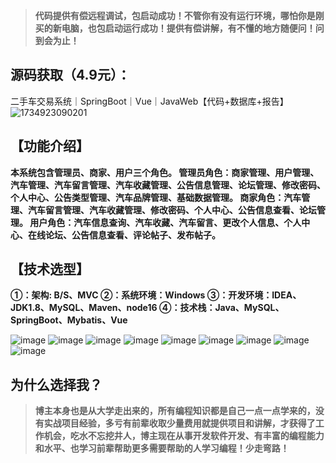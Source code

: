 
> **代码提供有偿远程调试，包启动成功！不管你有没有运行环境，哪怕你是刚买的新电脑，也包启动运行成功！提供有偿讲解，有不懂的地方随便问！问到会为止！**
## 源码获取（4.9元）：
二手车交易系统｜SpringBoot｜Vue｜JavaWeb【代码+数据库+报告】
![1734923090201](https://github.com/user-attachments/assets/e3f306ab-624c-4fce-920b-fc1eccfd8de5)
## 【功能介绍】
**本系统包含管理员、商家、用户三个角色。
管理员角色：商家管理、用户管理、汽车管理、汽车留言管理、汽车收藏管理、公告信息管理、论坛管理、修改密码、个人中心、公告类型管理、汽车品牌管理、基础数据管理。
商家角色：汽车管理、汽车留言管理、汽车收藏管理、修改密码、个人中心、公告信息查看、论坛管理。
用户角色：汽车信息查询、汽车收藏、汽车留言、更改个人信息、个人中心、在线论坛、公告信息查看、评论帖子、发布帖子。**
## 【技术选型】
**①：架构: B/S、MVC
②：系统环境：Windows
③：开发环境：IDEA、JDK1.8、MySQL、Maven、node16
④：技术栈：Java、MySQL、SpringBoot、Mybatis、Vue**

![image](https://github.com/user-attachments/assets/debf3b0a-4f88-4ae4-a1fe-58358b25d8f8)
![image](https://github.com/user-attachments/assets/37a68452-6bee-4ecc-8a8b-1c20994c5728)
![image](https://github.com/user-attachments/assets/462eae86-b4df-477e-aebc-fc64100c159d)
![image](https://github.com/user-attachments/assets/3208ee54-e68a-404c-95a2-26d97301d914)
![image](https://github.com/user-attachments/assets/1d347f09-072f-404c-a419-c0cbca19348d)
![image](https://github.com/user-attachments/assets/30fe9c16-1aeb-4c23-821f-70a4ef58af62)
![image](https://github.com/user-attachments/assets/e4290398-4f5f-4179-9238-0ec8adea62e5)
![image](https://github.com/user-attachments/assets/abf9b8f0-acfb-4554-8d5e-940ffa43a13b)
![image](https://github.com/user-attachments/assets/1c8cf138-8b90-4be2-9395-fd9c5b22252d)

## 为什么选择我？

> **博主本身也是从大学走出来的，所有编程知识都是自己一点一点学来的，没有实战项目经验，多亏有前辈收取少量费用就提供项目和讲解，才获得了工作机会，吃水不忘挖井人，博主现在从事开发软件开发、有丰富的编程能力和水平、也学习前辈帮助更多需要帮助的人学习编程！少走弯路！**

